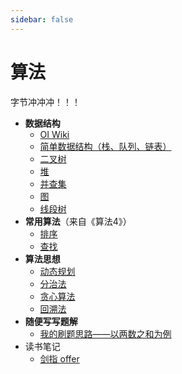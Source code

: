 ```yaml
---
sidebar: false
---
```

# 算法

字节冲冲冲！！！

- **数据结构**
  - [OI Wiki](https://oi-wiki.org/ds/)
  - [简单数据结构（栈、队列、链表）](/algo/简单结构.md)
  - [二叉树](/algo/4.二叉树.md)
  - [堆](/algo/最小堆.md)
  - [并查集](/algo/并查集.md)
  - [图](/algo/图.md)
  - [线段树](/algo/线段树.md)
- **常用算法**（来自《算法4》）
  - [排序](/algo/排序.md)
  - [查找](/algo/查找.md)
- **算法思想**
  - [动态规划](/algo/0.动态规划.md)
  - [分治法](/algo/分治法.md)
  - [贪心算法]()
  - [回溯法](/algo/回溯法.md)
- **随便写写题解**
  - [我的刷题思路——以两数之和为例](/algo/题解/1.两数之和.md)
- 读书笔记
  - [剑指 offer](/algo/剑指offer.md)
  